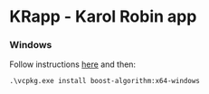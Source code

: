 # KRapp - Karol Robin app

### Windows
Follow instructions [here](https://vcpkg.io/en/getting-started.html) and then:
```
.\vcpkg.exe install boost-algorithm:x64-windows
```
